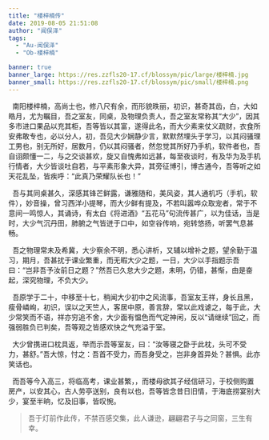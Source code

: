 ```yaml
---
title: "楼梓楠传"
date: 2019-08-05 21:51:08
author: "闻俣泽"
tags: 
  - "Au-闻俣泽"
  - "Ob-楼梓楠"

banner: true
banner_large: https://res.zzfls20-17.cf/blossym/pic/large/楼梓楠.jpg
banner_small: https://res.zzfls20-17.cf/blossym/pic/small/楼梓楠.png
---
```


<p>&nbsp; 南阳楼梓楠，高尚士也，修八尺有余，而形貌昳丽，初识，甚奇其齿，白，大如皓月，尤为瞩目，吾之室友，同桌，及物理负责人，吾之室友常称其&ldquo;大少&rdquo;，因其多市进口果品以充其柜，吾等皆以其富，遂得此名，而大少素来仗义疏财，衣食所安弗敢专也，必以分人，初，吾见大少娴静少言，默默然埋头于学习，以其闷骚理工男也，别无所好，居数月，仍以其闷骚者，然忽觉其所好乃手机，软件者也，吾自诩颇懂一二，与之交谈甚欢，旋又自愧弗如远甚，每至夜谈时，有及华为及手机行情者，大少皆谈吐自若，与平素形象大异，其旁征博引，博古通今，吾等听之如天花乱坠，皆疾呼：&ldquo;此真乃荣耀队长也！&rdquo;</p>
<p>&nbsp;&nbsp;吾与其同桌甚久，深感其锋芒鲜露，谦雅随和，美风姿，其人通机巧（手机，软件），妙音操，曾习西洋小提琴，而大少鲜有提及，不若叫嚣哗众取宠者，常于不意间一鸣惊人，其诵诗，有太白《将进酒》&ldquo;五花马&rdquo;句流传甚广，以为佳话，当是时，大少气沉丹田，肺腑之气皆迸于口中，如空谷传响，宛转悠扬，听罢气息甚畅。</p>
<p>&nbsp;&nbsp;吾之物理常未及希冀，大少察余不明，悉心讲析，又辅以增补之题，望余勤于温习，期月，吾甚扰于课业繁重，而无暇大少之题，一日，大少以手指题示吾曰：&ldquo;岂非吾予汝前日之题？&rdquo;然吾已久怠大少之题，未明，仍错，甚惭，由是奋起，深究物理，不负大少。</p>
<p>&nbsp;&nbsp;吾原学于二十，中移至十七，稍闻大少初中之风流事，吾室友王祥，身长且黑，瘦骨嶙峋，初识，误以之天竺人，客居中原，善言辞，常以此戏谑之，每于此，大少常笑而不语，祥亦穷追不舍，大少面有愠色而气定神闲，反以&ldquo;请继续&rdquo;回之，而强弱胜负已判矣，吾等观之皆感欢快之气充溢于室。</p>
<p>&nbsp;&nbsp;大少曾携进口枕具返，举而示吾等室友，曰：&ldquo;汝等寝之卧于此枕，头可不受力，甚舒。&rdquo;吾大惊，忖之：吾首不受力，而吾身受之，岂非身首异处？甚惧。此亦笑话也。</p>
<p>&nbsp;&nbsp;而吾等今入高三，将临高考，课业甚繁，，而楼母欲其子经信研习，于校侧购置房产，以安其心，古人劳亭送别，良有以也，吾等皆念昔日旧情，于海底捞宴别大少，宴至半晌，忆及旧事，皆叹惋。</p>
<blockquote>吾于灯前作此传，不禁百感交集，此人谦逊，翩翩君子与之同窗，三生有幸。
</blockquote>
